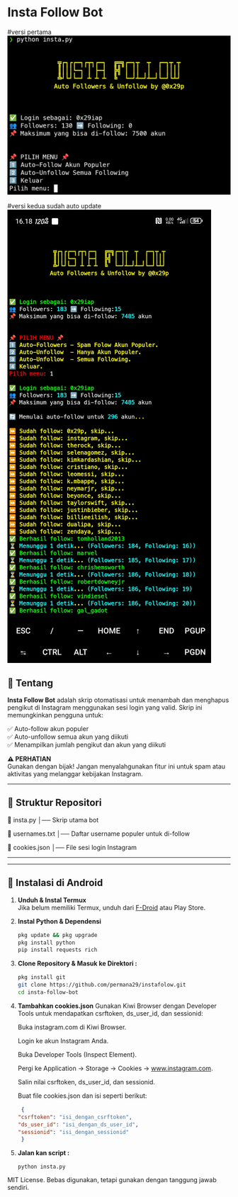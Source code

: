 # Insta Follow Bot

#versi pertama
![Insta Follow](https://github.com/permana29/instafolow/blob/main/Screenshot_20250325_105124.jpg) 

#versi kedua sudah auto update
![Insta Follow](https://github.com/permana29/instafolow/blob/main/Screenshot_20250328_161851.jpg) 


## 📌 Tentang

**Insta Follow Bot** adalah skrip otomatisasi untuk menambah dan menghapus pengikut di Instagram menggunakan sesi login yang valid. Skrip ini memungkinkan pengguna untuk:

✅ Auto-follow akun populer  
✅ Auto-unfollow semua akun yang diikuti  
✅ Menampilkan jumlah pengikut dan akun yang diikuti  

**⚠️ PERHATIAN**  
Gunakan dengan bijak! Jangan menyalahgunakan fitur ini untuk spam atau aktivitas yang melanggar kebijakan Instagram.

---

## 📂 Struktur Repositori
📂 insta.py │── Skrip utama bot 

📂 usernames.txt │── Daftar username populer untuk di-follow

📂 cookies.json │── File sesi login Instagram

---

---

## 🚀 Instalasi di Android

1. **Unduh & Instal Termux**  
   Jika belum memiliki Termux, unduh dari [F-Droid](https://f-droid.org/en/packages/com.termux/) atau Play Store.

2. **Instal Python & Dependensi**  
   ```bash
   pkg update && pkg upgrade
   pkg install python
   pip install requests rich
   
3. **Clone Repository & Masuk ke Direktori :**

   ```bash
   pkg install git
   git clone https://github.com/permana29/instafolow.git
   cd insta-follow-bot

4. **Tambahkan cookies.json**
    Gunakan Kiwi Browser dengan         Developer Tools untuk               mendapatkan csrftoken,              ds_user_id, dan sessionid:

    Buka instagram.com di Kiwi          Browser.

    Login ke akun Instagram Anda.

    Buka Developer Tools (Inspect       Element).

    Pergi ke Application → Storage     → Cookies → www.instagram.com.

    Salin nilai csrftoken,              ds_user_id, dan sessionid.

   Buat file cookies.json dan isi      seperti berikut:
   
   ```json
    {
   "csrftoken": "isi_dengan_csrftoken",
   "ds_user_id": "isi_dengan_ds_user_id",
   "sessionid": "isi_dengan_sessionid"
    }
    ```
   
5. **Jalan kan script :**
   ```bahs
   python insta.py

MIT License. Bebas digunakan, tetapi gunakan dengan tanggung jawab sendiri.
